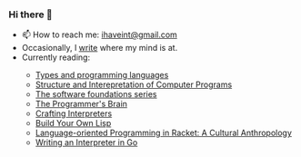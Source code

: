 ### Hi there 👋



- 📫 How to reach me: ihaveint@gmail.com
- Occasionally, I <a href="https://ihaveint.github.io">write</a> where my mind is at.
- Currently reading: 
<ul>
  <ul>
    <li>
     <a href="https://www.cis.upenn.edu/~bcpierce/tapl/">Types and programming languages</a>
    </li>
    <li>
     <a href="https://mitpress.mit.edu/sites/default/files/sicp/full-text/book/book.html">Structure and Interepretation of Computer Programs</a>
    </li>
    <li>
     <a href="https://softwarefoundations.cis.upenn.edu">The software foundations series</a>
    </li>
    <li>
     <a href="https://www.manning.com/books/the-programmers-brain">The Programmer's Brain</a>
    </li>
    <li>
     <a href="https://craftinginterpreters.com">Crafting Interpreters</a>
    </li>
    <li>
      <a href="https://buildyourownlisp.com">Build Your Own Lisp</a>
    </li>
    <li>
      <a href="https://jessealama.gumroad.com/l/lop-in-racket-cultural-anthro">Language-oriented Programming in Racket: A Cultural Anthropology</a>
    </li>
    <li>
      <a href="https://interpreterbook.com">Writing an Interpreter in Go</a>
    </li>
  </ul>
</ul>
